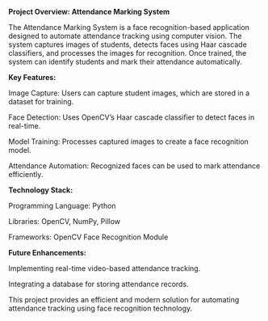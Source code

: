 **Project Overview: Attendance Marking System**

The Attendance Marking System is a face recognition-based application designed to automate attendance tracking using computer vision. The system captures images of students, detects faces using Haar cascade classifiers, and processes the images for recognition. Once trained, the system can identify students and mark their attendance automatically.

**Key Features:**

Image Capture: Users can capture student images, which are stored in a dataset for training.

Face Detection: Uses OpenCV’s Haar cascade classifier to detect faces in real-time.

Model Training: Processes captured images to create a face recognition model.

Attendance Automation: Recognized faces can be used to mark attendance efficiently.

**Technology Stack:**

Programming Language: Python

Libraries: OpenCV, NumPy, Pillow

Frameworks: OpenCV Face Recognition Module

**Future Enhancements:**

Implementing real-time video-based attendance tracking.

Integrating a database for storing attendance records.

This project provides an efficient and modern solution for automating attendance tracking using face recognition technology.
